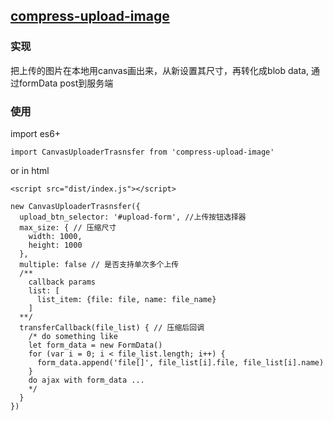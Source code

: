 ## [compress-upload-image](https://github.com/changyuwu/compress-upload-image)

### 实现
把上传的图片在本地用canvas画出来，从新设置其尺寸，再转化成blob data,
通过formData post到服务端

### 使用

import es6+
````
import CanvasUploaderTrasnsfer from 'compress-upload-image'
````
or in html
````
<script src="dist/index.js"></script>
````
````
new CanvasUploaderTrasnsfer({
  upload_btn_selector: '#upload-form', //上传按钮选择器
  max_size: { // 压缩尺寸
    width: 1000,
    height: 1000
  },
  multiple: false // 是否支持单次多个上传
  /**
    callback params
    list: [
      list_item: {file: file, name: file_name}
    ]
  **/
  transferCallback(file_list) { // 压缩后回调
    /* do something like
    let form_data = new FormData()
    for (var i = 0; i < file_list.length; i++) {
      form_data.append('file[]', file_list[i].file, file_list[i].name)
    }
    do ajax with form_data ...
    */
  }
})


````
